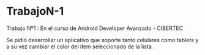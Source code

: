 # TrabajoN-1
Trabajo Nº1 : En el curso de Android Developer Avanzado - CIBERTEC

Se pidió desarrollar un aplicativo que soporte tanto celulares como tablets y a su vez cambiar el color del item seleccionado de la lista .

